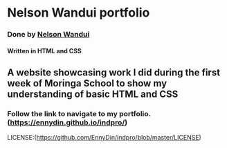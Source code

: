 # Nelson Wandui portfolio
### Done by [Nelson Wandui](https://github.com/EnnyDin)
#### Written in HTML and CSS
## A website showcasing work I did during the first week of Moringa School to show my understanding of basic HTML and CSS
### Follow the link to navigate to my portfolio.(https://ennydin.github.io/indpro/)
LICENSE:(https://github.com/EnnyDin/indpro/blob/master/LICENSE)
